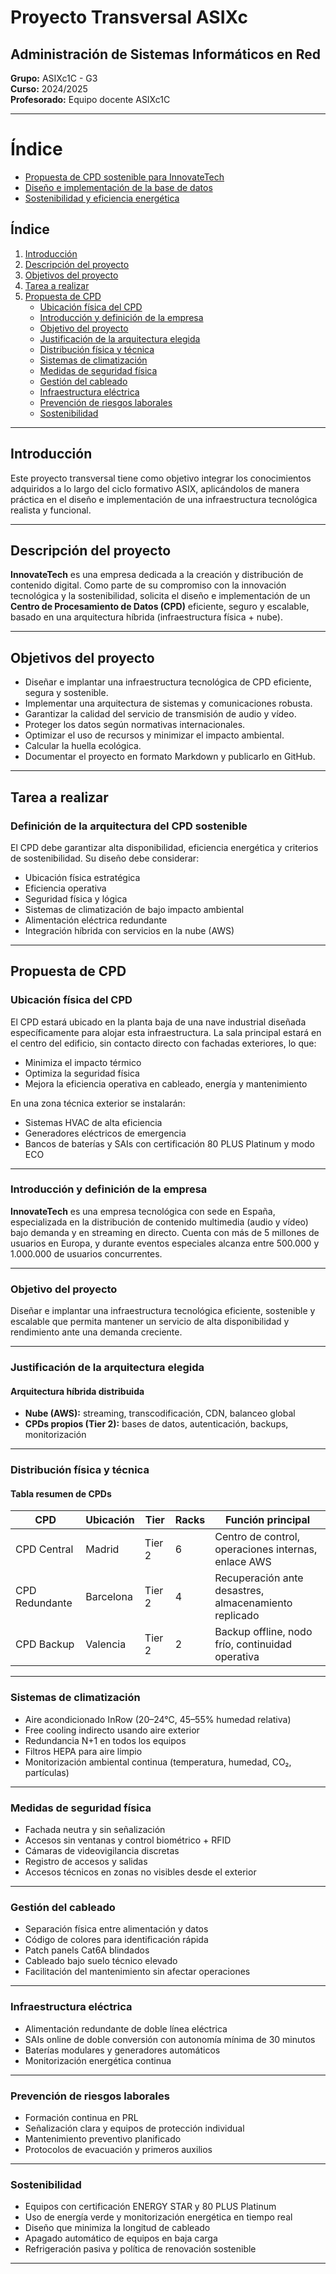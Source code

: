 # Proyecto Transversal ASIXc  
## Administración de Sistemas Informáticos en Red  
**Grupo:** ASIXc1C - G3  
**Curso:** 2024/2025  
**Profesorado:** Equipo docente ASIXc1C  

---

# Índice


- [Propuesta de CPD sostenible para InnovateTech](src/pro_1/1.md)
- [Diseño e implementación de la base de datos](src/pro_4/4.md)
- [Sostenibilidad y eficiencia energética](src/pro_5/5.md)

## Índice

1. [Introducción](#introducción)  
2. [Descripción del proyecto](#descripción-del-proyecto)  
3. [Objetivos del proyecto](#objetivos-del-proyecto)  
4. [Tarea a realizar](#tarea-a-realizar)  
5. [Propuesta de CPD](#propuesta-de-cpd)  
    - [Ubicación física del CPD](#ubicación-física-del-cpd)  
    - [Introducción y definición de la empresa](#introducción-y-definición-de-la-empresa)  
    - [Objetivo del proyecto](#objetivo-del-proyecto)  
    - [Justificación de la arquitectura elegida](#justificación-de-la-arquitectura-elegida)  
    - [Distribución física y técnica](#distribución-física-y-técnica)  
    - [Sistemas de climatización](#sistemas-de-climatización)  
    - [Medidas de seguridad física](#medidas-de-seguridad-física)  
    - [Gestión del cableado](#gestión-del-cableado)  
    - [Infraestructura eléctrica](#infraestructura-eléctrica)  
    - [Prevención de riesgos laborales](#prevención-de-riesgos-laborales)  
    - [Sostenibilidad](#sostenibilidad)

---

## Introducción

Este proyecto transversal tiene como objetivo integrar los conocimientos adquiridos a lo largo del ciclo formativo ASIX, aplicándolos de manera práctica en el diseño e implementación de una infraestructura tecnológica realista y funcional.

---

## Descripción del proyecto

**InnovateTech** es una empresa dedicada a la creación y distribución de contenido digital. Como parte de su compromiso con la innovación tecnológica y la sostenibilidad, solicita el diseño e implementación de un **Centro de Procesamiento de Datos (CPD)** eficiente, seguro y escalable, basado en una arquitectura híbrida (infraestructura física + nube).

---

## Objetivos del proyecto

- Diseñar e implantar una infraestructura tecnológica de CPD eficiente, segura y sostenible.  
- Implementar una arquitectura de sistemas y comunicaciones robusta.  
- Garantizar la calidad del servicio de transmisión de audio y vídeo.  
- Proteger los datos según normativas internacionales.  
- Optimizar el uso de recursos y minimizar el impacto ambiental.  
- Calcular la huella ecológica.  
- Documentar el proyecto en formato Markdown y publicarlo en GitHub.  

---

## Tarea a realizar

### Definición de la arquitectura del CPD sostenible

El CPD debe garantizar alta disponibilidad, eficiencia energética y criterios de sostenibilidad. Su diseño debe considerar:

- Ubicación física estratégica  
- Eficiencia operativa  
- Seguridad física y lógica  
- Sistemas de climatización de bajo impacto ambiental  
- Alimentación eléctrica redundante  
- Integración híbrida con servicios en la nube (AWS)  

---

## Propuesta de CPD

### Ubicación física del CPD

El CPD estará ubicado en la planta baja de una nave industrial diseñada específicamente para alojar esta infraestructura. La sala principal estará en el centro del edificio, sin contacto directo con fachadas exteriores, lo que:

- Minimiza el impacto térmico  
- Optimiza la seguridad física  
- Mejora la eficiencia operativa en cableado, energía y mantenimiento  

En una zona técnica exterior se instalarán:

- Sistemas HVAC de alta eficiencia  
- Generadores eléctricos de emergencia  
- Bancos de baterías y SAIs con certificación 80 PLUS Platinum y modo ECO  

---

### Introducción y definición de la empresa

**InnovateTech** es una empresa tecnológica con sede en España, especializada en la distribución de contenido multimedia (audio y vídeo) bajo demanda y en streaming en directo. Cuenta con más de 5 millones de usuarios en Europa, y durante eventos especiales alcanza entre 500.000 y 1.000.000 de usuarios concurrentes.

---

### Objetivo del proyecto

Diseñar e implantar una infraestructura tecnológica eficiente, sostenible y escalable que permita mantener un servicio de alta disponibilidad y rendimiento ante una demanda creciente.

---

### Justificación de la arquitectura elegida

#### Arquitectura híbrida distribuida

- **Nube (AWS):** streaming, transcodificación, CDN, balanceo global  
- **CPDs propios (Tier 2):** bases de datos, autenticación, backups, monitorización  

---

### Distribución física y técnica

#### Tabla resumen de CPDs

| CPD              | Ubicación   | Tier   | Racks | Función principal                                 |
|------------------|-------------|--------|--------|---------------------------------------------------|
| CPD Central      | Madrid      | Tier 2 | 6      | Centro de control, operaciones internas, enlace AWS |
| CPD Redundante   | Barcelona   | Tier 2 | 4      | Recuperación ante desastres, almacenamiento replicado |
| CPD Backup       | Valencia    | Tier 2 | 2      | Backup offline, nodo frío, continuidad operativa     |

---

### Sistemas de climatización

- Aire acondicionado InRow (20–24°C, 45–55% humedad relativa)  
- Free cooling indirecto usando aire exterior  
- Redundancia N+1 en todos los equipos  
- Filtros HEPA para aire limpio  
- Monitorización ambiental continua (temperatura, humedad, CO₂, partículas)

---

### Medidas de seguridad física

- Fachada neutra y sin señalización  
- Accesos sin ventanas y control biométrico + RFID  
- Cámaras de videovigilancia discretas  
- Registro de accesos y salidas  
- Accesos técnicos en zonas no visibles desde el exterior  

---

### Gestión del cableado

- Separación física entre alimentación y datos  
- Código de colores para identificación rápida  
- Patch panels Cat6A blindados  
- Cableado bajo suelo técnico elevado  
- Facilitación del mantenimiento sin afectar operaciones

---

### Infraestructura eléctrica

- Alimentación redundante de doble línea eléctrica  
- SAIs online de doble conversión con autonomía mínima de 30 minutos  
- Baterías modulares y generadores automáticos  
- Monitorización energética continua  

---

### Prevención de riesgos laborales

- Formación continua en PRL  
- Señalización clara y equipos de protección individual  
- Mantenimiento preventivo planificado  
- Protocolos de evacuación y primeros auxilios  

---

### Sostenibilidad

- Equipos con certificación ENERGY STAR y 80 PLUS Platinum  
- Uso de energía verde y monitorización energética en tiempo real  
- Diseño que minimiza la longitud de cableado  
- Apagado automático de equipos en baja carga  
- Refrigeración pasiva y política de renovación sostenible  

---
